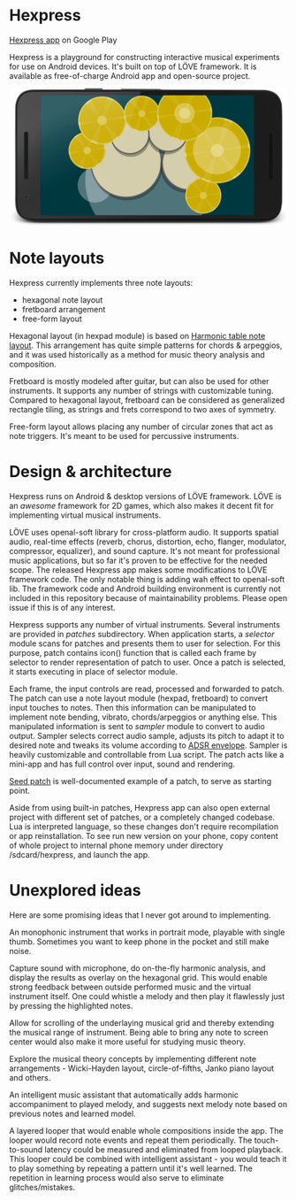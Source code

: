 # Hexpress

[Hexpress app](https://play.google.com/store/apps/details?id=com.castlewrath.hexpress) on Google Play

Hexpress is a playground for constructing interactive musical experiments for use on Android devices. It's built on top of LÖVE framework. It is available as free-of-charge Android app and open-source project.

![App screenshot](media/garage_framed.jpg)

# Note layouts

Hexpress currently implements three note layouts: 

* hexagonal note layout
* fretboard arrangement
* free-form layout

Hexagonal layout (in hexpad module) is based on [Harmonic table note layout](https://en.wikipedia.org/wiki/Harmonic_table_note_layout). This arrangement has quite simple patterns for chords & arpeggios, and it was used historically as a method for music theory analysis and composition.

Fretboard is mostly modeled after guitar, but can also be used for other instruments. It supports any number of strings with customizable tuning. Compared to hexagonal layout, fretboard can be considered as generalized rectangle tiling, as strings and frets correspond to two axes of symmetry.

Free-form layout allows placing any number of circular zones that act as note triggers. It's meant to be used for percussive instruments.

# Design & architecture

Hexpress runs on Android & desktop versions of LÖVE framework. LÖVE is an *awesome* framework for 2D games, which also makes it decent fit for implementing virtual musical instruments.

LÖVE uses openal-soft library for cross-platform audio. It supports spatial audio, real-time effects (reverb, chorus, distortion, echo, flanger, modulator, compressor, equalizer), and sound capture. It's not meant for professional music applications, but so far it's proven to be effective for the needed scope. The released Hexpress app makes some modifications to LÖVE framework code. The only notable thing is adding wah effect to openal-soft lib. The framework code and Android building environment is currently not included in this repository because of maintainability problems. Please open issue if this is of any interest.  

Hexpress supports any number of virtual instruments. Several instruments are provided in *patches* subdirectory. When application starts, a *selector* module scans for patches and presents them to user for selection. For this purpose, patch contains icon() function that is called each frame by selector to render representation of patch to user. Once a patch is selected, it starts executing in place of selector module.

Each frame, the input controls are read, processed and forwarded to patch. The patch can use a note layout module (hexpad, fretboard) to convert input touches to notes. Then this information can be manipulated to implement note bending, vibrato, chords/arpeggios or anything else. This manipulated information is sent to *sampler* module to convert to audio output. Sampler selects correct audio sample, adjusts its pitch to adapt it to desired note and tweaks its volume according to [ADSR envelope](https://en.wikipedia.org/wiki/Synthesizer#ADSR_envelope). Sampler is heavily customizable and controllable from Lua script. The patch acts like a mini-app and has full control over input, sound and rendering.

[Seed patch]('patches/seed/seed.lua') is well-documented example of a patch, to serve as starting point.

Aside from using built-in patches, Hexpress app can also open external project with different set of patches, or a completely changed codebase. Lua is interpreted language, so these changes don't require recompilation or app reinstallation. To see run new version on your phone, copy content of whole project to internal phone memory under directory /sdcard/hexpress, and launch the app.


# Unexplored ideas

Here are some promising ideas that I never got around to implementing.

An monophonic instrument that works in portrait mode, playable with single thumb. Sometimes you want to keep phone in the pocket and still make noise.

Capture sound with microphone, do on-the-fly harmonic analysis, and display the results as overlay on the hexagonal grid. This would enable strong feedback between outside performed music and the virtual instrument itself. One could whistle a melody and then play it flawlessly just by pressing the highlighted notes. 

Allow for scrolling of the underlaying musical grid and thereby extending the musical range of instrument. Being able to bring any note to screen center would also make it more useful for studying music theory.

Explore the musical theory concepts by implementing different note arrangements - Wicki-Hayden layout, circle-of-fifths, Janko piano layout and others.

An intelligent music assistant that automatically adds harmonic accompaniment to played melody, and suggests next melody note based on previous notes and learned model.

A layered looper that would enable whole compositions inside the app. The looper would record note events and repeat them periodically. The touch-to-sound latency could be measured and eliminated from looped playback. This looper could be combined with intelligent assistant - you would teach it to play something by repeating a pattern until it's well learned. The repetition in learning process would also serve to eliminate glitches/mistakes.
